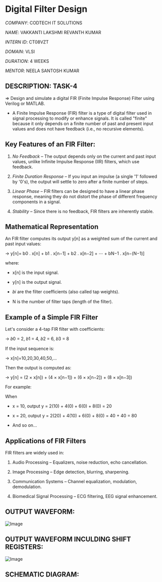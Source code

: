 # Digital Filter Design

*COMPANY*: CODTECH IT SOLUTIONS

*NAME*: VAKKANTI LAKSHMI REVANTH KUMAR

*INTERN ID*: CT08VZT

*DOMAIN*: VLSI

*DURATION*: 4 WEEKS

*MENTOR*: NEELA SANTOSH KUMAR

## DESCRIPTION: TASK-4

=> Design and simulate a digital FIR (Finite Impulse Response) Filter using Verilog or MATLAB.

  * A Finite Impulse Response (FIR) filter is a type of digital filter used in signal processing to modify or enhance signals.
    It is called "finite" because it only depends on a finite number of past and present input values and does not have feedback (i.e., no recursive elements).

## Key Features of an FIR Filter:
  
  1. *No Feedback* – The output depends only on the current and past input values, unlike Infinite Impulse Response (IIR) filters, which use feedback.
  
  2. *Finite Duration Response* – If you input an impulse (a single '1' followed by '0's), the output will settle to zero after a finite number of steps.
  
  3. *Linear Phase* – FIR filters can be designed to have a linear phase response, meaning they do not distort the phase of different frequency components in a signal.
  
  4. *Stability* – Since there is no feedback, FIR filters are inherently stable.

## Mathematical Representation

  An FIR filter computes its output y[n] as a weighted sum of the current and past input values:
        
   -> y[n]= b0 . x[n] + b1 . x[n−1] + b2 . x[n−2] + ⋯ + bN−1 . x[n−(N−1)]
 
where:
     
   * x[n] is the input signal.
   
   * y[n] is the output signal.
   
   * 𝑏𝑖 are the filter coefficients (also called tap weights).
   
   * N is the number of filter taps (length of the filter).

## Example of a Simple FIR Filter
   
  Let's consider a 4-tap FIR filter with coefficients: 
     
   -> 𝑏0 = 2, 𝑏1 = 4, 𝑏2 = 6, 𝑏3 = 8
    
  If the input sequence is:
     
   -> x[n]=10,20,30,40,50,… 

 Then the output is computed as:

  -> y[n] = (2 × x[n]) + (4 × x[n−1]) + (6 × x[n−2]) + (8 × x[n−3])

  For example:

When 

   * x = 10, output y = 2(10) + 4(0) + 6(0) + 8(0) = 20
  
   * x = 20, output y = 2(20) + 4(10) + 6(0) + 8(0) = 40 + 40 = 80
   
   * And so on…

## Applications of FIR Filters
  
   FIR filters are widely used in:
       
   1. Audio Processing – Equalizers, noise reduction, echo cancellation.
   
   2. Image Processing – Edge detection, blurring, sharpening.
   
   3. Communication Systems – Channel equalization, modulation, demodulation.
   
   4. Biomedical Signal Processing – ECG filtering, EEG signal enhancement.

## OUTPUT WAVEFORM:

![Image](https://github.com/user-attachments/assets/6ae67035-eaed-4f4c-8566-60a32cdcb096)

## OUTPUT WAVEFORM INCULDING SHIFT REGISTERS:

![Image](https://github.com/user-attachments/assets/78cd07a9-fb4b-4efd-97ce-07cb6fda3ecc)

## SCHEMATIC DIAGRAM:


